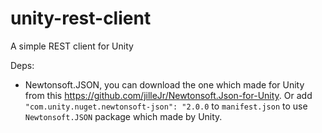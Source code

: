 # unity-rest-client
A simple REST client for Unity

Deps:
- Newtonsoft.JSON, you can download the one which made for Unity from this https://github.com/jilleJr/Newtonsoft.Json-for-Unity. Or add `"com.unity.nuget.newtonsoft-json": "2.0.0` to `manifest.json` to use `Newtonsoft.JSON` package which made by Unity.
